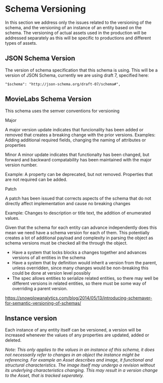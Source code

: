 # Schema Versioning

In this section we address only the issues related to the versioning of the schema, and the versioning of an instance of an entity based on the schema. The versioning of actual assets used in the production will be addressed separately as this will be specific to productions and different types of assets.



## JSON Schema Version

The version of schema specification that this schema is using. This will be a version of JSON Schema, currently we 
are using draft 7, specified here:

```angular2html
"$schema": "http://json-schema.org/draft-07/schema#",
```


## MovieLabs Schema Version

This schema uses the semver conventions for versioning

Major

A major version update indicates that funcionality has been added or removed that creates a breaking change with the 
prior versions.
Examples: Adding additional required fields, changing the naming of attributes or properties

Minor
A minor update indicates that functionalty has been changed, but forward and backward compatability has been 
maintained with the major version number.

Example: A property can be deprecated, but not removed. Properties that are not required can be added.


Patch

A patch has been issued that corrects aspects of the schema that do not directly affect implementation and cause no 
breaking changes

Example: Changes to description or title text, the addition of enumerated values.





Given that the schema for each entity can advance independently does this mean we need have a schema version for 
each of them. This potentially creates a lot of additional payload and complexity in parsing the object as schema 
versions must be checked all the through the object.

- Have a system that locks blocks a changes together and advances versions of all entities in the schema
- Have a system that by definition would inherit a version from the parent, unless overridden, since many changes 
  would be non-breaking this could be done at version level possibly
- The spec allows entities to serialize related entities, so there may well be different versions in related 
  entities, so there must be some way of overriding a parent version.



https://snowplowanalytics.com/blog/2014/05/13/introducing-schemaver-for-semantic-versioning-of-schemas/



## Instance version

Each instance of any entity itself can be versioned, a version will be increased whenever the values of any 
properties are updated, added or deleted.

*Note: This only applies to the values in an instance of this schema, it does not necessarily refer to changes 
in an object the instance might be referencing. For example an Asset describes and image, it functional and 
structural characteristics. The image itself may undergo a revision without its underlying characteristics changing. 
This may result in a version change to the Asset, that is tracked seperately.* 



